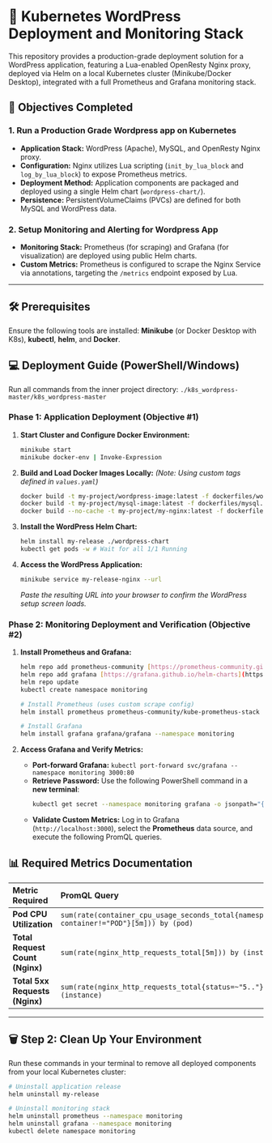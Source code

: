 # 🚀 Kubernetes WordPress Deployment and Monitoring Stack

This repository provides a production-grade deployment solution for a WordPress application, featuring a Lua-enabled OpenResty Nginx proxy, deployed via Helm on a local Kubernetes cluster (Minikube/Docker Desktop), integrated with a full Prometheus and Grafana monitoring stack.

## 🎯 Objectives Completed

### 1. Run a Production Grade Wordpress app on Kubernetes
* **Application Stack:** WordPress (Apache), MySQL, and OpenResty Nginx proxy.
* **Configuration:** Nginx utilizes Lua scripting (`init_by_lua_block` and `log_by_lua_block`) to expose Prometheus metrics.
* **Deployment Method:** Application components are packaged and deployed using a single Helm chart (`wordpress-chart/`).
* **Persistence:** PersistentVolumeClaims (PVCs) are defined for both MySQL and WordPress data.

### 2. Setup Monitoring and Alerting for Wordpress App
* **Monitoring Stack:** Prometheus (for scraping) and Grafana (for visualization) are deployed using public Helm charts.
* **Custom Metrics:** Prometheus is configured to scrape the Nginx Service via annotations, targeting the `/metrics` endpoint exposed by Lua.

---

## 🛠️ Prerequisites

Ensure the following tools are installed: **Minikube** (or Docker Desktop with K8s), **kubectl**, **helm**, and **Docker**.

## 💻 Deployment Guide (PowerShell/Windows)

Run all commands from the inner project directory: `./k8s_wordpress-master/k8s_wordpress-master`

### Phase 1: Application Deployment (Objective #1)

1.  **Start Cluster and Configure Docker Environment:**
    ```bash
    minikube start
    minikube docker-env | Invoke-Expression
    ```

2.  **Build and Load Docker Images Locally:**
    *(Note: Using custom tags defined in `values.yaml`)*
    ```bash
    docker build -t my-project/wordpress-image:latest -f dockerfiles/wordpress.dockerfile .
    docker build -t my-project/mysql-image:latest -f dockerfiles/mysql.dockerfile .
    docker build --no-cache -t my-project/my-nginx:latest -f dockerfiles/nginx/Dockerfile dockerfiles/nginx
    ```

3.  **Install the WordPress Helm Chart:**
    ```bash
    helm install my-release ./wordpress-chart
    kubectl get pods -w # Wait for all 1/1 Running
    ```

4.  **Access the WordPress Application:**
    ```bash
    minikube service my-release-nginx --url
    ```
    *Paste the resulting URL into your browser to confirm the WordPress setup screen loads.*

### Phase 2: Monitoring Deployment and Verification (Objective #2)

1.  **Install Prometheus and Grafana:**
    ```bash
    helm repo add prometheus-community [https://prometheus-community.github.io/helm-charts](https://prometheus-community.github.io/helm-charts)
    helm repo add grafana [https://grafana.github.io/helm-charts](https://grafana.github.io/helm-charts)
    helm repo update
    kubectl create namespace monitoring

    # Install Prometheus (uses custom scrape config)
    helm install prometheus prometheus-community/kube-prometheus-stack --namespace monitoring -f monitoring/prometheus/prometheus-values.yaml

    # Install Grafana
    helm install grafana grafana/grafana --namespace monitoring
    ```

2.  **Access Grafana and Verify Metrics:**
    * **Port-forward Grafana:** `kubectl port-forward svc/grafana --namespace monitoring 3000:80`
    * **Retrieve Password:** Use the following PowerShell command in a **new terminal**:
        ```bash
        kubectl get secret --namespace monitoring grafana -o jsonpath="{.data.admin-password}" | ForEach-Object { [System.Text.Encoding]::UTF8.GetString([System.Convert]::FromBase64String($_)) } ; echo
        ```
    * **Validate Custom Metrics:** Log in to Grafana (`http://localhost:3000`), select the **Prometheus** data source, and execute the following PromQL queries.

## 📊 Required Metrics Documentation

| Metric Required | PromQL Query |
| :--- | :--- |
| **Pod CPU Utilization** | `sum(rate(container_cpu_usage_seconds_total{namespace="default", container!="POD"}[5m])) by (pod)` |
| **Total Request Count (Nginx)** | `sum(rate(nginx_http_requests_total[5m])) by (instance)` |
| **Total 5xx Requests (Nginx)** | `sum(rate(nginx_http_requests_total{status=~"5.."}[5m])) by (instance)` |

---

## 🗑️ Step 2: Clean Up Your Environment

Run these commands in your terminal to remove all deployed components from your local Kubernetes cluster:

```bash
# Uninstall application release
helm uninstall my-release

# Uninstall monitoring stack
helm uninstall prometheus --namespace monitoring
helm uninstall grafana --namespace monitoring
kubectl delete namespace monitoring
